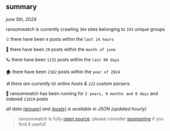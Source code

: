 
## summary
_june 5th, 2024_

ransomwatch is currently crawling `384` sites belonging to `193` unique groups

⏲ there have been `4` posts within the `last 24 hours`

🦈 there have been `20` posts within the `month of june`

🪐 there have been `1232` posts within the `last 90 days`

🏚 there have been `2162` posts within the `year of 2024`

_⚙️ there are currently `65` online hosts & `122` custom parsers._

🦕 ransomwatch has been running for `2 years, 9 months and 0 days` and indexed `11619` posts

_all data  [(groups)](http://ransomwhat.telemetry.ltd/groups) and [(posts)](http://ransomwhat.telemetry.ltd/posts) is available in JSON (updated hourly)_

> ransomwatch is fully [open source](https://github.com/joshhighet/ransomwatch#ransomwatch--). please consider [sponsoring](https://github.com/sponsors/joshhighet) if you find it useful!
